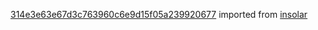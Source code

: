 [314e3e63e67d3c763960c6e9d15f05a239920677](https://github.com/insolar/insolar/commit/314e3e63e67d3c763960c6e9d15f05a239920677) imported from [insolar](https://github.com/insolar/insolar)
